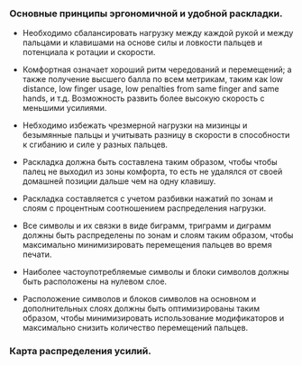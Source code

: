 ### Основные принципы эргономичной и удобной раскладки.

* Необходимо сбалансировать нагрузку между каждой рукой и между пальцами и клавишами на основе силы и ловкости пальцев 
и потенциала к ротации и скорости.

* Комфортная означает хороший ритм чередований и перемещений; а также получение высшего балла по всем метрикам, 
таким как low distance, low finger usage, low penalties from same finger and same hands, и т.д. 
Возможность развить более высокую скорость с меньшими усилиями.

* Небходимо избежать чрезмерной нагрузки на мизинцы и безымянные пальцы и учитывать разницу в скорости в способности к сгибанию 
и силе у разных пальцев.

* Раскладка должна быть составлена таким образом, чтобы чтобы палец не выходил из зоны комфорта,
то есть не удалялся от своей домашней позиции дальше чем на одну клавишу. 

* Раскладка составляется с учетом разбивки нажатий по зонам и слоям с процентным соотношением распределения нагрузки. 

* Все символы и их связки в виде биграмм, триграмм и диграмм должны быть распределены по зонам и слоям таким образом,
чтобы максимально минимизировать перемещения пальцев во время печати.

* Наиболее частоупотребляемые символы и блоки символов должны быть расположены на нулевом слое.

* Расположение символов и блоков символов на основном и дополнительных слоях должны быть оптимизированы таким образом,
чтобы минимизировать использование модификаторов и максимально снизить количество перемещений пальцев.


### Карта распределения усилий.
